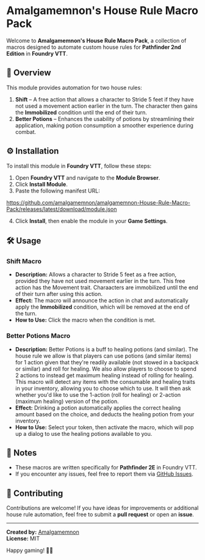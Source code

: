 # Amalgamemnon's House Rule Macro Pack

Welcome to **Amalgamemnon's House Rule Macro Pack**, a collection of macros designed to automate custom house rules for **Pathfinder 2nd Edition** in **Foundry VTT**.

## 📜 Overview

This module provides automation for two house rules:

1. **Shift** – A free action that allows a character to Stride 5 feet if they have not used a movement action earlier in the turn. The character then gains the **Immobilized** condition until the end of their turn.
2. **Better Potions** – Enhances the usability of potions by streamlining their application, making potion consumption a smoother experience during combat.

## ⚙️ Installation

To install this module in **Foundry VTT**, follow these steps:

1. Open **Foundry VTT** and navigate to the **Module Browser**.
2. Click **Install Module**.
3. Paste the following manifest URL:

https://github.com/amalgamemnon/amalgamemnon-House-Rule-Macro-Pack/releases/latest/download/module.json

4. Click **Install**, then enable the module in your **Game Settings**.

## 🛠️ Usage

### Shift Macro
- **Description:** Allows a character to Stride 5 feet as a free action, provided they have not used movement earlier in the turn.  This free action has the Movement trait.  Charaacters are immobilized until the end of their turn after using this action.
- **Effect:** The macro will announce the action in chat and automatically apply the **Immobilized** condition, which will be removed at the end of the turn.
- **How to Use:** Click the macro when the condition is met.

### Better Potions Macro
- **Description:** Better Potions is a buff to healing potions (and similar).  The house rule we allow is that players can use potions (and similar items) for 1 action given that they're readily available (not stowed in a backpack or similar) and roll for healing.  We also allow players to choose to spend 2 actions to instead get maximum healing instead of rolling for healing.  This macro will detect any items with the consumable and healing traits in your inventory, allowing you to choose which to use.  It will then ask whether you'd like to use the 1-action (roll for healing) or 2-action (maximum healing) version of the potion.
- **Effect:** Drinking a potion automatically applies the correct healing amount based on the choice, and deducts the healing potion from your inventory.
- **How to Use:** Select your token, then activate the macro, which will pop up a dialog to use the healing potions available to you.

## 📝 Notes
- These macros are written specifically for **Pathfinder 2E** in Foundry VTT.
- If you encounter any issues, feel free to report them via [GitHub Issues](https://github.com/amalgamemnon/amalgamemnon-House-Rule-Macro-Pack/issues).

## 🤝 Contributing
Contributions are welcome! If you have ideas for improvements or additional house rule automation, feel free to submit a **pull request** or open an **issue**.

---

**Created by:** [Amalgamemnon](https://github.com/amalgamemnon)  
**License:** MIT  

Happy gaming! 🎲✨
